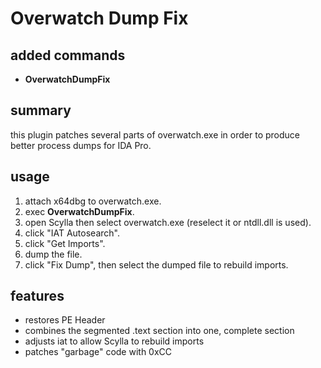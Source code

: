 # Overwatch Dump Fix

## added commands

- **OverwatchDumpFix**

## summary

this plugin patches several parts of overwatch.exe in order to produce better process dumps for IDA Pro.

## usage

1. attach x64dbg to overwatch.exe.
2. exec **OverwatchDumpFix**.
3. open Scylla then select overwatch.exe (reselect it or ntdll.dll is used).
4. click "IAT Autosearch".
5. click "Get Imports".
6. dump the file.
7. click "Fix Dump", then select the dumped file to rebuild imports.

## features

* restores PE Header
* combines the segmented .text section into one, complete section
* adjusts iat to allow Scylla to rebuild imports
* patches "garbage" code with 0xCC
